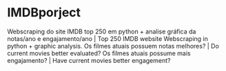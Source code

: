 # IMDBporject
Webscraping do site IMDB top 250 em python + analise gráfica da notas/ano e engajamento/ano | Top 250 IMDB website Webscraping in python + graphic analysis.
Os filmes atuais possuem notas melhores?  |  Do current movies better evaluated? 
Os filmes atuais possume mais engajamento?   |   Have current movies better engagement?
